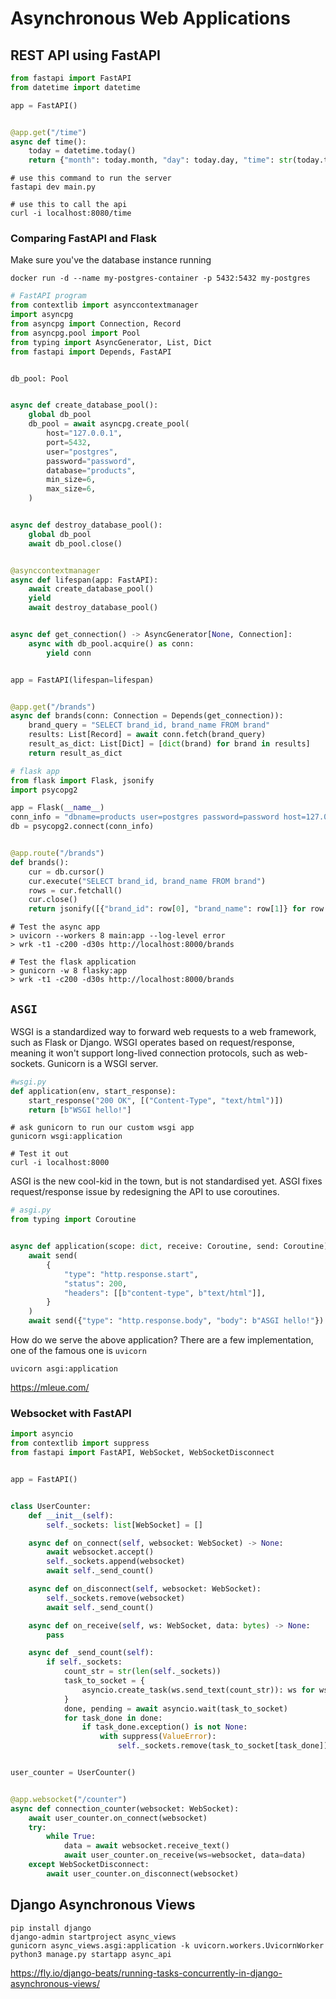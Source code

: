 # Asynchronous Web Applications

## REST API using FastAPI

```python
from fastapi import FastAPI
from datetime import datetime

app = FastAPI()


@app.get("/time")
async def time():
    today = datetime.today()
    return {"month": today.month, "day": today.day, "time": str(today.time())}

```

```shell
# use this command to run the server
fastapi dev main.py

# use this to call the api
curl -i localhost:8080/time
```

### Comparing FastAPI and Flask

Make sure you've the database instance running

```shell
docker run -d --name my-postgres-container -p 5432:5432 my-postgres
```

```python
# FastAPI program
from contextlib import asynccontextmanager
import asyncpg
from asyncpg import Connection, Record
from asyncpg.pool import Pool
from typing import AsyncGenerator, List, Dict
from fastapi import Depends, FastAPI


db_pool: Pool


async def create_database_pool():
    global db_pool
    db_pool = await asyncpg.create_pool(
        host="127.0.0.1",
        port=5432,
        user="postgres",
        password="password",
        database="products",
        min_size=6,
        max_size=6,
    )


async def destroy_database_pool():
    global db_pool
    await db_pool.close()


@asynccontextmanager
async def lifespan(app: FastAPI):
    await create_database_pool()
    yield
    await destroy_database_pool()


async def get_connection() -> AsyncGenerator[None, Connection]:
    async with db_pool.acquire() as conn:
        yield conn


app = FastAPI(lifespan=lifespan)


@app.get("/brands")
async def brands(conn: Connection = Depends(get_connection)):
    brand_query = "SELECT brand_id, brand_name FROM brand"
    results: List[Record] = await conn.fetch(brand_query)
    result_as_dict: List[Dict] = [dict(brand) for brand in results]
    return result_as_dict
```

```python
# flask app
from flask import Flask, jsonify
import psycopg2

app = Flask(__name__)
conn_info = "dbname=products user=postgres password=password host=127.0.0.1"
db = psycopg2.connect(conn_info)


@app.route("/brands")
def brands():
    cur = db.cursor()
    cur.execute("SELECT brand_id, brand_name FROM brand")
    rows = cur.fetchall()
    cur.close()
    return jsonify([{"brand_id": row[0], "brand_name": row[1]} for row in rows])

```

```shell
# Test the async app
> uvicorn --workers 8 main:app --log-level error
> wrk -t1 -c200 -d30s http://localhost:8000/brands

# Test the flask application
> gunicorn -w 8 flasky:app
> wrk -t1 -c200 -d30s http://localhost:8000/brands
```

## `ASGI`

WSGI is a standardized way to forward web requests to a web framework, such as Flask or Django. WSGI operates based on request/response, meaning it won't support long-lived connection protocols, such as web-sockets. Gunicorn is a WSGI server.

```python
#wsgi.py
def application(env, start_response):
    start_response("200 OK", [("Content-Type", "text/html")])
    return [b"WSGI hello!"]

```

```shell
# ask gunicorn to run our custom wsgi app
gunicorn wsgi:application

# Test it out
curl -i localhost:8000
```

ASGI is the new cool-kid in the town, but is not standardised yet. ASGI fixes request/response issue by redesigning the API to use coroutines.

```python
# asgi.py
from typing import Coroutine


async def application(scope: dict, receive: Coroutine, send: Coroutine):
    await send(
        {
            "type": "http.response.start",
            "status": 200,
            "headers": [[b"content-type", b"text/html"]],
        }
    )
    await send({"type": "http.response.body", "body": b"ASGI hello!"})

```

How do we serve the above application? There are a few implementation, one of the famous one is `uvicorn`

`uvicorn asgi:application`

https://mleue.com/

### Websocket with FastAPI

```python
import asyncio
from contextlib import suppress
from fastapi import FastAPI, WebSocket, WebSocketDisconnect


app = FastAPI()


class UserCounter:
    def __init__(self):
        self._sockets: list[WebSocket] = []

    async def on_connect(self, websocket: WebSocket) -> None:
        await websocket.accept()
        self._sockets.append(websocket)
        await self._send_count()

    async def on_disconnect(self, websocket: WebSocket):
        self._sockets.remove(websocket)
        await self._send_count()

    async def on_receive(self, ws: WebSocket, data: bytes) -> None:
        pass

    async def _send_count(self):
        if self._sockets:
            count_str = str(len(self._sockets))
            task_to_socket = {
                asyncio.create_task(ws.send_text(count_str)): ws for ws in self._sockets
            }
            done, pending = await asyncio.wait(task_to_socket)
            for task_done in done:
                if task_done.exception() is not None:
                    with suppress(ValueError):
                        self._sockets.remove(task_to_socket[task_done])


user_counter = UserCounter()


@app.websocket("/counter")
async def connection_counter(websocket: WebSocket):
    await user_counter.on_connect(websocket)
    try:
        while True:
            data = await websocket.receive_text()
            await user_counter.on_receive(ws=websocket, data=data)
    except WebSocketDisconnect:
        await user_counter.on_disconnect(websocket)

```

## Django Asynchronous Views

```shell
pip install django
django-admin startproject async_views
gunicorn async_views.asgi:application -k uvicorn.workers.UvicornWorker
python3 manage.py startapp async_api
```

https://fly.io/django-beats/running-tasks-concurrently-in-django-asynchronous-views/
